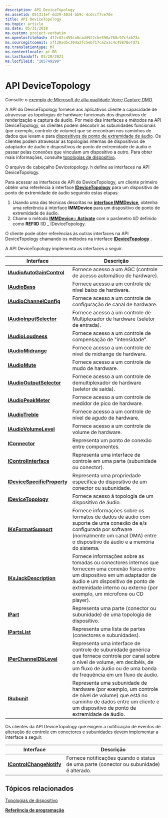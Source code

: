 ```yaml
---
description: API DeviceTopology
ms.assetid: 051311ef-dd29-4014-bb9c-4cdccf7ce7de
title: API DeviceTopology
ms.topic: article
ms.date: 05/31/2018
ms.custom: project-verbatim
ms.openlocfilehash: 472c02cd59ca0cadd922cbe398a768c97cfab73a
ms.sourcegitcommit: af120ad5c30da2fc5eb717ca2a1c4c45878efd71
ms.translationtype: MT
ms.contentlocale: pt-BR
ms.lasthandoff: 03/20/2021
ms.locfileid: "105749299"
---
```

# <a name="devicetopology-api"></a>API DeviceTopology

Consulte o [exemplo de Microsoft de alta qualidade Voice Capture DMO](https://github.com/microsoft/Windows-classic-samples/tree/master/Samples/Win7Samples/multimedia/audio/aecmicarray).

A API do DeviceTopology fornece aos aplicativos cliente a capacidade de atravessar as topologias de hardware funcionais dos dispositivos de renderização e captura de áudio. Por meio das interfaces e métodos na API DeviceTopology, os clientes podem descobrir as subunidades funcionais (por exemplo, controle de volume) que se encontram nos caminhos de dados que levam e para [dispositivos de ponto de extremidade de áudio](audio-endpoint-devices.md). Os clientes podem atravessar as topologias internas de dispositivos de adaptador de áudio e dispositivos de ponto de extremidade de áudio e passar pelas conexões que vinculam um dispositivo a outro. Para obter mais informações, consulte [topologias de dispositivo](device-topologies.md).

O arquivo de cabeçalho Devicetopology. h define as interfaces na API DeviceTopology.

Para acessar as interfaces de API do DeviceTopology, um cliente primeiro obtém uma referência à interface [**IDeviceTopology**](/windows/desktop/api/Devicetopology/nn-devicetopology-idevicetopology) para um dispositivo de ponto de extremidade de áudio seguindo estas etapas:

1.  Usando uma das técnicas descritas na [**interface IMMDevice**](/windows/desktop/api/Mmdeviceapi/nn-mmdeviceapi-immdevice), obtenha uma referência à interface **IMMDevice** para um dispositivo de ponto de extremidade de áudio.
2.  Chame o método [**IMMDevice:: Activate**](/windows/desktop/api/Mmdeviceapi/nf-mmdeviceapi-immdevice-activate) com o parâmetro *IID* definido como **REFIID** IID \_ IDeviceTopology.

O cliente pode obter referências às outras interfaces na API DeviceTopology chamando os métodos na interface [**IDeviceTopology**](/windows/desktop/api/Devicetopology/nn-devicetopology-idevicetopology) .

A API DeviceTopology implementa as interfaces a seguir.



| Interface                                                  | Descrição                                                                                                                                                                                                               |
|------------------------------------------------------------|---------------------------------------------------------------------------------------------------------------------------------------------------------------------------------------------------------------------------|
| [**IAudioAutoGainControl**](/windows/desktop/api/Devicetopology/nn-devicetopology-iaudioautogaincontrol)     | Fornece acesso a um AGC (controle de acesso automático de hardware).                                                                                                                                                               |
| [**IAudioBass**](/windows/win32/api/devicetopology/nn-devicetopology-iaudiobass)                           | Fornece acesso a um controle de nível baixo de hardware.                                                                                                                                                                         |
| [**IAudioChannelConfig**](/windows/desktop/api/Devicetopology/nn-devicetopology-iaudiochannelconfig)         | Fornece acesso a um controle de configuração de canal de hardware.                                                                                                                                                              |
| [**IAudioInputSelector**](/windows/desktop/api/Devicetopology/nn-devicetopology-iaudioinputselector)         | Fornece acesso a um controle de Multiplexador de hardware (seletor de entrada).                                                                                                                                                       |
| [**IAudioLoudness**](/windows/desktop/api/Devicetopology/nn-devicetopology-iaudioloudness)                   | Fornece acesso a um controle de compensação de "intensidade".                                                                                                                                                                     |
| [**IAudioMidrange**](/windows/win32/api/devicetopology/nn-devicetopology-iaudiomidrange)                   | Fornece acesso a um controle de nível de midrange de hardware.                                                                                                                                                                     |
| [**IAudioMute**](/windows/desktop/api/Devicetopology/nn-devicetopology-iaudiomute)                           | Fornece acesso a um controle de mudo de hardware.                                                                                                                                                                               |
| [**IAudioOutputSelector**](/windows/desktop/api/Devicetopology/nn-devicetopology-iaudiooutputselector)       | Fornece acesso a um controle de demultiplexador de hardware (seletor de saída).                                                                                                                                                    |
| [**IAudioPeakMeter**](/windows/desktop/api/Devicetopology/nn-devicetopology-iaudiopeakmeter)                 | Fornece acesso a um controle de medidor de pico de hardware.                                                                                                                                                                         |
| [**IAudioTreble**](/windows/win32/api/devicetopology/nn-devicetopology-iaudiotreble)                       | Fornece acesso a um controle de nível de agudo de hardware.                                                                                                                                                                       |
| [**IAudioVolumeLevel**](/windows/win32/api/devicetopology/nn-devicetopology-iaudiovolumelevel)             | Fornece acesso a um controle de volume de hardware.                                                                                                                                                                             |
| [**IConnector**](/windows/desktop/api/Devicetopology/nn-devicetopology-iconnector)                           | Representa um ponto de conexão entre componentes.                                                                                                                                                                      |
| [**IControlInterface**](/windows/desktop/api/Devicetopology/nn-devicetopology-icontrolinterface)             | Representa uma interface de controle em uma parte (subunidade ou conector).                                                                                                                                                          |
| [**IDeviceSpecificProperty**](/windows/desktop/api/Devicetopology/nn-devicetopology-idevicespecificproperty) | Representa uma propriedade específica do dispositivo de um conector ou subunidade.                                                                                                                                                          |
| [**IDeviceTopology**](/windows/desktop/api/Devicetopology/nn-devicetopology-idevicetopology)                 | Fornece acesso à topologia de um dispositivo de áudio.                                                                                                                                                                       |
| [**IKsFormatSupport**](/windows/desktop/api/Devicetopology/nn-devicetopology-iksformatsupport)               | Fornece informações sobre os formatos de dados de áudio com suporte de uma conexão de e/s configurada por software (normalmente um canal DMA) entre o dispositivo de áudio e a memória do sistema.                                        |
| [**IKsJackDescription**](/windows/desktop/api/Devicetopology/nn-devicetopology-iksjackdescription)           | Fornece informações sobre as tomadas ou conectores internos que fornecem uma conexão física entre um dispositivo em um adaptador de áudio e um dispositivo de ponto de extremidade interno ou externo (por exemplo, um microfone ou CD player). |
| [**IPart**](/windows/desktop/api/Devicetopology/nn-devicetopology-ipart)                                     | Representa uma parte (conector ou subunidade) de uma topologia de dispositivo.                                                                                                                                                            |
| [**IPartsList**](/windows/desktop/api/Devicetopology/nn-devicetopology-ipartslist)                           | Representa uma lista de partes (conectores e subunidades).                                                                                                                                                                     |
| [**IPerChannelDbLevel**](/windows/desktop/api/Devicetopology/nn-devicetopology-iperchanneldblevel)           | Representa uma interface de controle de subunidade genérica que fornece controle por canal sobre o nível de volume, em decibéis, de um fluxo de áudio ou de uma banda de frequência em um fluxo de áudio.                                        |
| [**ISubunit**](/windows/win32/api/devicetopology/nn-devicetopology-isubunit)                               | Representa uma subunidade de hardware (por exemplo, um controle de nível de volume) que está no caminho de dados entre um cliente e um dispositivo de ponto de extremidade de áudio.                                                                             |



 

Os clientes da API DeviceTopology que exigem a notificação de eventos de alteração de controle em conectores e subunidades devem implementar a interface a seguir.



| Interface                                            | Descrição                                                                      |
|------------------------------------------------------|----------------------------------------------------------------------------------|
| [**IControlChangeNotify**](/windows/desktop/api/Devicetopology/nn-devicetopology-icontrolchangenotify) | Fornece notificações quando o status de uma parte (conector ou subunidade) é alterado. |



 

## <a name="related-topics"></a>Tópicos relacionados

<dl> <dt>

[Topologias de dispositivo](device-topologies.md)
</dt> <dt>

[**Referência de programação**](programming-reference.md)
</dt> </dl>

 

 
